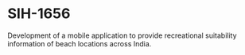 # SIH-1656
Development of a mobile application to provide recreational suitability information of beach locations across India.
